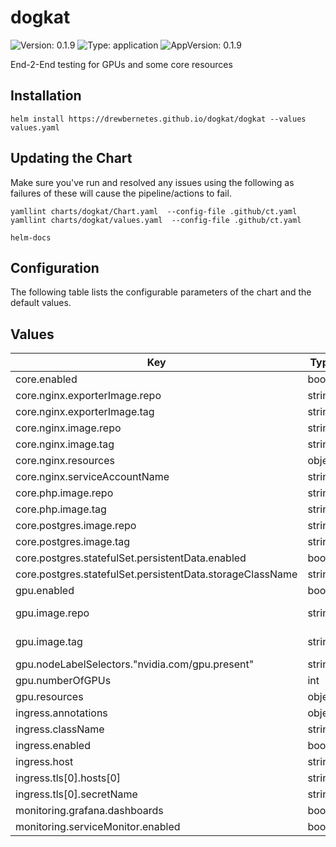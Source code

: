 # dogkat

![Version: 0.1.9](https://img.shields.io/badge/Version-0.1.9-informational?style=flat-square) ![Type: application](https://img.shields.io/badge/Type-application-informational?style=flat-square) ![AppVersion: 0.1.9](https://img.shields.io/badge/AppVersion-0.1.9-informational?style=flat-square)

End-2-End testing for GPUs and some core resources

## Installation

```shell
helm install https://drewbernetes.github.io/dogkat/dogkat --values values.yaml
```

## Updating the Chart

Make sure you've run and resolved any issues using the following as failures of these will cause the pipeline/actions to fail.
```
yamllint charts/dogkat/Chart.yaml  --config-file .github/ct.yaml
yamllint charts/dogkat/values.yaml  --config-file .github/ct.yaml

helm-docs
```

## Configuration

The following table lists the configurable parameters of the chart and the default values.

## Values

| Key | Type | Default | Description |
|-----|------|---------|-------------|
| core.enabled | bool | `false` |  |
| core.nginx.exporterImage.repo | string | `"nginx/nginx-prometheus-exporter@sha256"` |  |
| core.nginx.exporterImage.tag | string | `"d710e0ff2505a7037dd21e47eae07025010c0de08a6247d1a704824823becfd0"` |  |
| core.nginx.image.repo | string | `"nginx@sha256"` |  |
| core.nginx.image.tag | string | `"02d8d94023878cedf3e3acc55372932a9ba1478b6e2f3357786d916c2af743ba"` |  |
| core.nginx.resources | object | `{}` |  |
| core.nginx.serviceAccountName | string | `"nginx"` |  |
| core.php.image.repo | string | `"drewviles/php-pdo@sha256"` |  |
| core.php.image.tag | string | `"253465d95c3fa68871c2ccc6c67d4ed5ee500563fbbfee3b54a9544f8025d1d6"` |  |
| core.postgres.image.repo | string | `"postgres@sha256"` |  |
| core.postgres.image.tag | string | `"49fd8c13fbd0eb92572df9884ca41882a036beac0f12e520274be85e7e7806e9"` |  |
| core.postgres.statefulSet.persistentData.enabled | bool | `true` |  |
| core.postgres.statefulSet.persistentData.storageClassName | string | `"cinder"` |  |
| gpu.enabled | bool | `false` |  |
| gpu.image.repo | string | `"nvcr.io/nvidia/k8s/cuda-sample@sha256"` | The repo to be used |
| gpu.image.tag | string | `"04a20bfaf69363ec3f15fc1cdb0abc0efabeb6fb6b3a1b9cf4a575ae7b1d81d1"` | The tag to be used |
| gpu.nodeLabelSelectors."nvidia.com/gpu.present" | string | `"true"` |  |
| gpu.numberOfGPUs | int | `1` |  |
| gpu.resources | object | `{}` |  |
| ingress.annotations | object | `{}` |  |
| ingress.className | string | `"nginx"` |  |
| ingress.enabled | bool | `false` |  |
| ingress.host | string | `"test.example.uk"` |  |
| ingress.tls[0].hosts[0] | string | `"test.example.uk"` |  |
| ingress.tls[0].secretName | string | `"test-secret"` |  |
| monitoring.grafana.dashboards | bool | `false` |  |
| monitoring.serviceMonitor.enabled | bool | `false` |  |
